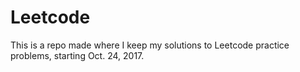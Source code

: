 # Leetcode

This is a repo made where I keep my solutions to Leetcode practice problems, starting Oct. 24, 2017.
